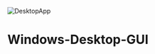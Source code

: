 ![DesktopApp](https://user-images.githubusercontent.com/62121542/131266133-64fbf18e-2b5b-419a-8a6a-27403adab7d0.jpg)
# Windows-Desktop-GUI
